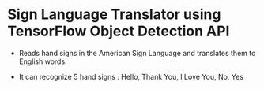 # Sign Language Translator using TensorFlow Object Detection API

- Reads  hand signs in the American Sign
Language and translates them to English words.

- It  can recognize 5 hand signs :
  Hello,
  Thank You,
  I Love You,
  No,
  Yes
